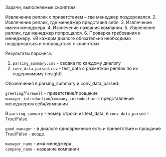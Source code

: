 Задачи, выполняемые скриптом:  

 Извлечение реплик с приветствием – где менеджер поздоровался. 
2. Извлечение реплик, где менеджер представил себя. 
3. Извлечение имени менеджера. 
4. Извлечение названия компании. 
5. Извлечение реплик, где менеджер попрощался.
6. Проверка требования к менеджеру: «В каждом диалоге обязательно необходимо поздороваться и попрощаться с клиентом»  

Результаты парсинга:
1. `parsing_summary.csv`  - сводка по каждому диалогу
2. `conv_data_parsed.csv` - test_data с разметкой реплик по их содержимому (insight)
  
Обозначения в parsing_summary и conv_data_parsed:  
  
`greeting`/`farewell` - приветствие/прощание  
`manager_introduction`/`company_introduction` - представление менеджером себя/компании  

В `parsing_summary` - номер строки из test_data, в `conv_data_parsed` - True/False.  
  
  
`good_manager` - в диалоге одновременое есть и приветствие и прощание  
True/False - везде.  
  
  

`manager_name` - имя менеджера  
`company_name` - название компании  
